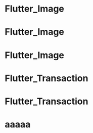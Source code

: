 # Flutter_Image
# Flutter_Image
# Flutter_Image
# Flutter_Transaction
# Flutter_Transaction
# aaaaa
